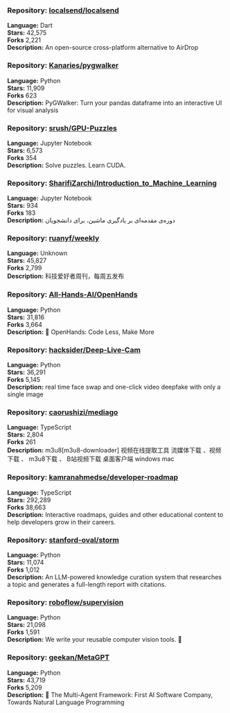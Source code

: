 ### **Repository:** [localsend/localsend](https://github.com/localsend/localsend)  

**Language:** Dart  
**Stars:** 42,575  
**Forks** 2,221  
**Description:** An open-source cross-platform alternative to AirDrop  

### **Repository:** [Kanaries/pygwalker](https://github.com/Kanaries/pygwalker)  

**Language:** Python  
**Stars:** 11,909  
**Forks** 623  
**Description:** PyGWalker: Turn your pandas dataframe into an interactive UI for visual analysis  

### **Repository:** [srush/GPU-Puzzles](https://github.com/srush/GPU-Puzzles)  

**Language:** Jupyter Notebook  
**Stars:** 6,573  
**Forks** 354  
**Description:** Solve puzzles. Learn CUDA.  

### **Repository:** [SharifiZarchi/Introduction_to_Machine_Learning](https://github.com/SharifiZarchi/Introduction_to_Machine_Learning)  

**Language:** Jupyter Notebook  
**Stars:** 934  
**Forks** 183  
**Description:** دوره‌ی مقدمه‌ای بر یادگیری ماشین، برای دانشجویان  

### **Repository:** [ruanyf/weekly](https://github.com/ruanyf/weekly)  

**Language:** Unknown  
**Stars:** 45,827  
**Forks** 2,799  
**Description:** 科技爱好者周刊，每周五发布  

### **Repository:** [All-Hands-AI/OpenHands](https://github.com/All-Hands-AI/OpenHands)  

**Language:** Python  
**Stars:** 31,816  
**Forks** 3,664  
**Description:** 🙌 OpenHands: Code Less, Make More  

### **Repository:** [hacksider/Deep-Live-Cam](https://github.com/hacksider/Deep-Live-Cam)  

**Language:** Python  
**Stars:** 36,291  
**Forks** 5,145  
**Description:** real time face swap and one-click video deepfake with only a single image  

### **Repository:** [caorushizi/mediago](https://github.com/caorushizi/mediago)  

**Language:** TypeScript  
**Stars:** 2,804  
**Forks** 261  
**Description:** m3u8[m3u8-downloader] 视频在线提取工具 流媒体下载 、视频下载 、 m3u8下载 、 B站视频下载 桌面客户端 windows mac  

### **Repository:** [kamranahmedse/developer-roadmap](https://github.com/kamranahmedse/developer-roadmap)  

**Language:** TypeScript  
**Stars:** 292,289  
**Forks** 38,663  
**Description:** Interactive roadmaps, guides and other educational content to help developers grow in their careers.  

### **Repository:** [stanford-oval/storm](https://github.com/stanford-oval/storm)  

**Language:** Python  
**Stars:** 11,074  
**Forks** 1,012  
**Description:** An LLM-powered knowledge curation system that researches a topic and generates a full-length report with citations.  

### **Repository:** [roboflow/supervision](https://github.com/roboflow/supervision)  

**Language:** Python  
**Stars:** 21,098  
**Forks** 1,591  
**Description:** We write your reusable computer vision tools. 💜  

### **Repository:** [geekan/MetaGPT](https://github.com/geekan/MetaGPT)  

**Language:** Python  
**Stars:** 43,719  
**Forks** 5,209  
**Description:** 🌟 The Multi-Agent Framework: First AI Software Company, Towards Natural Language Programming  

